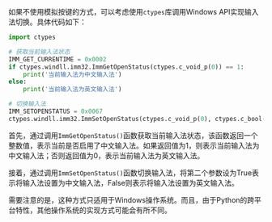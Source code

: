 如果不使用模拟按键的方式，可以考虑使用`ctypes`库调用Windows API实现输入法切换。具体代码如下：

```python
import ctypes

# 获取当前输入法状态
IMM_GET_CURRENTIME = 0x0002
if ctypes.windll.imm32.ImmGetOpenStatus(ctypes.c_void_p(0)) == 1:
    print('当前输入法为中文输入法')
else:
    print('当前输入法为英文输入法')

# 切换输入法
IMM_SETOPENSTATUS = 0x0067
ctypes.windll.imm32.ImmSetOpenStatus(ctypes.c_void_p(0), ctypes.c_bool(1))

```

首先，通过调用`ImmGetOpenStatus()`函数获取当前输入法状态，该函数返回一个整数值，表示当前是否启用了中文输入法。如果返回值为1，则表示当前输入法为中文输入法；否则返回值为0，表示当前输入法为英文输入法。

接着，通过调用`ImmSetOpenStatus()`函数切换输入法，将第二个参数设为True表示将输入法设置为中文输入法，False则表示将输入法设置为英文输入法。

需要注意的是，这种方式只适用于Windows操作系统。而且，由于Python的跨平台特性，其他操作系统的实现方式可能会有所不同。